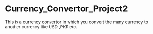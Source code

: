 # Currency_Convertor_Project2
This is a currency convertor in which you convert the many  currency to another currency like USD ,PKR etc.
